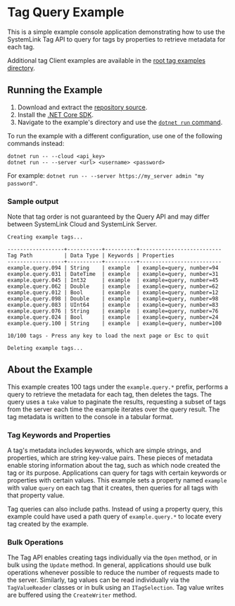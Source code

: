 Tag Query Example
=================

This is a simple example console application demonstrating how to use the
SystemLink Tag API to query for tags by properties to retrieve metadata for
each tag.

Additional tag Client examples are available in the [root tag examples directory](..).

Running the Example
-------------------

1. Download and extract the [repository source](https://github.com/ni/systemlink-client-docs/archive/master.zip).
2. Install the [.NET Core SDK](https://dotnet.microsoft.com/download/dotnet-core).
3. Navigate to the example's directory and use the [`dotnet run` command](https://docs.microsoft.com/en-us/dotnet/core/tools/dotnet-run?tabs=netcore21).

To run the example with a different configuration, use one of the following
commands instead:

```
dotnet run -- --cloud <api_key>
dotnet run -- --server <url> <username> <password>
```

For example: `dotnet run -- --server https://my_server admin "my password"`.

### Sample output

Note that tag order is not guaranteed by the Query API and may differ between
SystemLink Cloud and SystemLink Server.

```
Creating example tags...

------------------+-----------+----------+--------------------------
Tag Path          | Data Type | Keywords | Properties
------------------+-----------+----------+--------------------------
example.query.094 | String    | example  | example=query, number=94
example.query.031 | DateTime  | example  | example=query, number=31
example.query.045 | Int32     | example  | example=query, number=45
example.query.062 | Double    | example  | example=query, number=62
example.query.012 | Bool      | example  | example=query, number=12
example.query.098 | Double    | example  | example=query, number=98
example.query.083 | UInt64    | example  | example=query, number=83
example.query.076 | String    | example  | example=query, number=76
example.query.024 | Bool      | example  | example=query, number=24
example.query.100 | String    | example  | example=query, number=100

10/100 tags - Press any key to load the next page or Esc to quit

Deleting example tags...
```

About the Example
-----------------

This example creates 100 tags under the `example.query.*` prefix, performs a
query to retrieve the metadata for each tag, then deletes the tags. The query
uses a `take` value to paginate the results, requesting a subset of tags from
the server each time the example iterates over the query result. The tag
metadata is written to the console in a tabular format.

### Tag Keywords and Properties

A tag's metadata includes keywords, which are simple strings, and properties,
which are string key-value pairs. These pieces of metadata enable storing
information about the tag, such as which node created the tag or its purpose.
Applications can query for tags with certain keywords or properties with certain
values. This example sets a property named `example` with value `query` on each
tag that it creates, then queries for all tags with that property value.

Tag queries can also include paths. Instead of using a property query, this
example could have used a path query of `example.query.*` to locate every tag
created by the example.

### Bulk Operations

The Tag API enables creating tags individually via the `Open` method, or in bulk
using the `Update` method. In general, applications should use bulk operations
whenever possible to reduce the number of requests made to the server.
Similarly, tag values can be read individually via the `TagValueReader` classes
or in bulk using an `ITagSelection`. Tag value writes are buffered using the
`CreateWriter` method.
